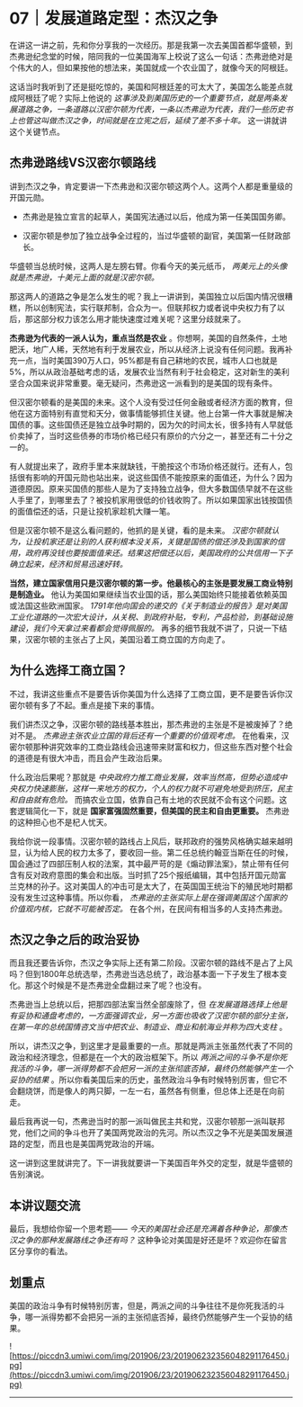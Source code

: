 # 07｜发展道路定型：杰汉之争

在讲这一讲之前，先和你分享我的一次经历。那是我第一次去美国首都华盛顿，到杰弗逊纪念堂的时候，陪同我的一位美国海军上校说了这么一句话：杰弗逊绝对是个伟大的人，但如果按他的想法来，美国就成一个农业国了，就像今天的阿根廷。

这话当时我听到了还是挺吃惊的，美国和阿根廷差的可太大了，美国怎么能差点就成阿根廷了呢？实际上他说的 *这事涉及到美国历史的一个重要节点，就是两条发展道路之争，一条道路以汉密尔顿为代表，一条以杰弗逊为代表，我们一些历史书上也管这叫做杰汉之争，时间就是在立宪之后，延续了差不多十年。* 这一讲就讲这个关键节点。

## 杰弗逊路线VS汉密尔顿路线

讲到杰汉之争，肯定要讲一下杰弗逊和汉密尔顿这两个人。这两个人都是重量级的开国元勋。

* 杰弗逊是独立宣言的起草人，美国宪法通过以后，他成为第一任美国国务卿。

* 汉密尔顿是参加了独立战争全过程的，当过华盛顿的副官，美国第一任财政部长。

华盛顿当总统时候，这两人是左膀右臂。你看今天的美元纸币， *两美元上的头像就是杰弗逊，十美元上面的就是汉密尔顿。*

那这两人的道路之争是怎么发生的呢？我上一讲讲到，美国独立以后国内情况很糟糕，所以创制宪法，实行联邦制，合众为一。但联邦权力或者说中央权力有了以后，那这部分权力该怎么用才能快速度过难关呢？这里分歧就来了。

 **杰弗逊为代表的一派人认为，重点当然是农业** 。你想啊，美国的自然条件，土地肥沃，地广人稀，天然地有利于发展农业，所以从经济上说没有任何问题。我再补充一点，当时美国390万人口，95%都是有自己耕地的农民，城市人口也就是5%，所以从政治基础考虑的话，发展农业当然有利于社会稳定，这对新生的美利坚合众国来说非常重要。毫无疑问，杰弗逊这一派看到的是美国的现有条件。

但汉密尔顿看的是美国的未来。这个人没有受过任何金融或者经济方面的教育，但他在这方面特别有直觉和天分，做事情能够抓住关键。他上台第一件大事就是解决国债的事。这些国债还是独立战争时期的，因为欠的时间太长，很多持有人早就低价卖掉了，当时这些债券的市场价格已经只有原价的六分之一，甚至还有二十分之一的。

有人就提出来了，政府手里本来就缺钱，干脆按这个市场价格还就行。还有人，包括很有影响的开国元勋也站出来，说这些国债不能按原来的面值还，为什么？因为道德原因。原来买国债的那些人是为了支持独立战争，但大多数国债早就不在这些人手里了，到哪里去了？被投机家用很低的价钱收购了。所以如果国家出钱按国债的面值偿还的话，只是让投机家趁机大赚一笔。

但是汉密尔顿不是这么看问题的，他抓的是关键，看的是未来。 *汉密尔顿就认为，让投机家还是让别的人获利根本没关系，关键是国债的偿还涉及到国家的信用，政府再没钱也要按面值来还。结果这把偿还以后，美国政府的公共信用一下子确立起来，经济和贸易迅速好转。*

 **当然，建立国家信用只是汉密尔顿的第一步。他最核心的主张是要发展工商业特别是制造业。** 他认为美国如果继续当农业国的话，那么美国始终只能接着依赖英国或法国这些欧洲国家。 *1791年他向国会的递交的《关于制造业的报告》是对美国工业化道路的一次宏大设计，从关税、到政府补贴，专利，产品检验，到基础设施建设，我们今天拿过来看都会觉得佩服的。* 再多的细节我就不讲了，只说一下结果，汉密尔顿的主张占了上风，美国沿着工商立国的方向走了。

## 为什么选择工商立国？

不过，我讲这些重点不是要告诉你美国为什么选择了工商立国，更不是要告诉你汉密尔顿有多了不起。重点是接下来的事情。

我们讲杰汉之争，汉密尔顿的路线基本胜出，那杰弗逊的主张是不是被废掉了？绝对不是。 *杰弗逊主张农业立国的背后还有一个重要的价值观考虑。* 在他看来，汉密尔顿那种讲究效率的工商业路线会迅速带来财富和权力，但这些东西对整个社会的道德是有很大冲击，而且会产生政治后果。

什么政治后果呢？那就是 *中央政府力推工商业发展，效率当然高，但势必造成中央权力快速膨胀，这样一来地方的权力，个人的权力就不可避免地受到挤压，民主和自由就有危险。* 而搞农业立国，依靠自己有土地的农民就不会有这个问题。这套逻辑简化一下，就是 **国家富强固然重要，但美国的民主和自由更重要。** 杰弗逊的这种担心也不是杞人忧天。

我给你说一段事情。汉密尔顿的路线占上风后，联邦政府的强势风格确实越来越明显，认为给人民的权力太多了，要收回一些。第二任总统约翰亚当斯在任的时候，国会通过了四部压制人权的法案，其中最严苛的是《煽动罪法案》，禁止带有任何含有反对政府意图的集会和出版。当时抓了25个报纸编辑，其中包括开国元勋富兰克林的孙子。这对美国人的冲击可是太大了，在英国国王统治下的殖民地时期都没有发生过这种事情。所以你看， *杰弗逊的主张实际上是在强调美国这个国家的价值观内核，它就不可能被否定。* 在各个州，在民间有相当多的人支持杰弗逊。

## 杰汉之争之后的政治妥协

而且我还要告诉你，杰汉之争实际上还有第二阶段。汉密尔顿的路线不是占了上风吗？但到1800年总统选举，杰弗逊当选总统了，政治基本面一下子发生了根本变化。那这个时候是不是杰弗逊全盘翻过来了呢？也没有。

杰弗逊当上总统以后，把那四部法案当然全部废除了，但 *在发展道路选择上他是有妥协和通盘考虑的，一方面强调农业，另一方面也吸收了汉密尔顿的部分主张，在第一年的总统国情咨文当中把农业、制造业、商业和航海业并称为四大支柱* 。

所以，讲杰汉之争，到这里才是最重要的一点。那就是两派主张虽然代表了不同的政治和经济理念，但都是在一个大的政治框架下。所以 *两派之间的斗争不是你死我活的斗争，哪一派得势都不会把另一派的主张彻底否掉，最终仍然能够产生一个妥协的结果* 。所以你看美国后来的历史，虽然政治斗争有时候特别厉害，但它不会翻烧饼，而是像人的两只脚，一左一右，虽然各有侧重，但总体上还是在向前走。

最后我再说一句，杰弗逊当时的那一派叫做民主共和党，汉密尔顿那一派叫联邦党，他们之间的争斗也开了美国两党政治的先河。所以杰汉之争不光是美国发展道路的定型，而且也是美国两党政治的开端。

这一讲到这里就讲完了。下一讲我就要讲一下美国百年外交的定型，就是华盛顿的告别演说。

## 本讲议题交流

最后，我想给你留一个思考题—— *今天的美国社会还是充满着各种争论，那像杰汉之争的那种发展路线之争还有吗？* 这种争论对美国是好还是坏？欢迎你在留言区分享你的看法。

## 划重点

美国的政治斗争有时候特别厉害，但是，两派之间的斗争往往不是你死我活的斗争，哪一派得势都不会把另一派的主张彻底否掉，最终仍然能够产生一个妥协的结果。

![https://piccdn3.umiwi.com/img/201906/23/201906232356048291176450.jpg](https://piccdn3.umiwi.com/img/201906/23/201906232356048291176450.jpg)

---
